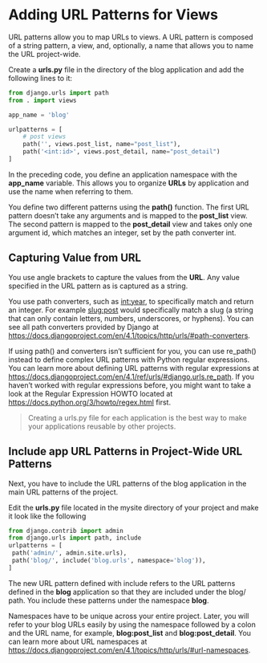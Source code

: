 # Adding URL Patterns for Views

URL patterns allow you to map URLs to views. A URL pattern is composed of a string pattern, a view, and, optionally, a name that allows you to name the URL project-wide.

Create a **urls.py** file in the directory of the blog application and add the following lines to it:

```python
from django.urls import path
from . import views

app_name = 'blog'

urlpatterns = [
    # post views
    path('', views.post_list, name="post_list"),
    path('<int:id>', views.post_detail, name="post_detail")
]
```

In the preceding code, you define an application namespace with the **app_name** variable. This allows you to organize **URLs** by application and use the name when referring to them.

You define two different patterns using the **path()** function. The first URL pattern doesn’t take any arguments and is mapped to the **post_list** view. The second pattern is mapped to the **post_detail** view and takes only one argument id, which matches an integer, set by the path converter int.

## Capturing Value from URL

You use angle brackets to capture the values from the **URL**. Any value specified in the URL pattern as <parameter> is captured as a string. 

You use path converters, such as <int:year>, to specifically match and return an integer. For example <slug:post> would specifically match a slug (a string that can only contain letters, numbers, underscores, or hyphens). You can see all path converters provided by Django at https://docs.djangoproject.com/en/4.1/topics/http/urls/#path-converters. 

If using path() and converters isn’t sufficient for you, you can use re_path() instead to define complex URL patterns with Python regular expressions. You can learn more about defining URL patterns with regular expressions at https://docs.djangoproject.com/en/4.1/ref/urls/#django.urls.re_path. If you haven’t worked with regular expressions before, you might want to take a look at the Regular Expression HOWTO located at https://docs.python.org/3/howto/regex.html first.

> Creating a urls.py file for each application is the best way to make your applications
> reusable by other projects.

## Include app URL Patterns in Project-Wide URL Patterns

Next, you have to include the URL patterns of the blog application in the main URL patterns of the project. 

Edit the **urls.py** file located in the mysite directory of your project and make it look like the following

```python
from django.contrib import admin
from django.urls import path, include
urlpatterns = [
 path('admin/', admin.site.urls),
 path('blog/', include('blog.urls', namespace='blog')),
]
```

The new URL pattern defined with include refers to the URL patterns defined in the **blog** application so that they are included under the blog/ path. You include these patterns under the namespace **blog**.

 Namespaces have to be unique across your entire project. Later, you will refer to your blog URLs easily by using the namespace followed by a colon and the URL name, for example, **blog:post_list** and **blog:post_detail**. You can learn more about URL namespaces at https://docs.djangoproject.com/en/4.1/topics/http/urls/#url-namespaces.